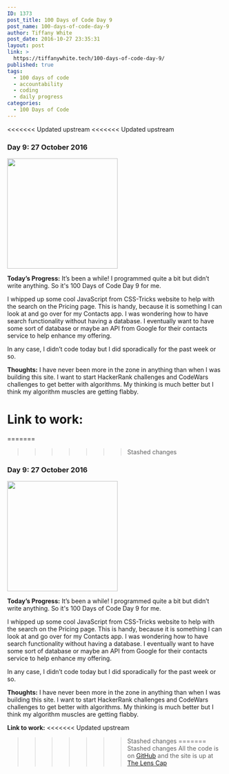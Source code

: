 ```yaml
---
ID: 1373
post_title: 100 Days of Code Day 9
post_name: 100-days-of-code-day-9
author: Tiffany White
post_date: 2016-10-27 23:35:31
layout: post
link: >
  https://tiffanywhite.tech/100-days-of-code-day-9/
published: true
tags:
  - 100 days of code
  - accountability
  - coding
  - daily progress
categories:
  - 100 Days of Code
---
```

<<<<<<< Updated upstream
<<<<<<< Updated upstream
### Day 9: 27 October 2016

<img class="size-full wp-image-1372 aligncenter" src="https://helloburgh.me/wp-content/uploads/2016/10/code-optimization-xxl-3.png" width="256" height="256" />

**Today’s Progress:**
It’s been a while! I programmed quite a bit but didn’t write anything. So it's 100 Days of Code Day 9 for me.

I whipped up some cool JavaScript from CSS-Tricks website to help with the search on the Pricing page. This is handy, because it is something I can look at and go over for my Contacts app. I was wondering how to have search functionality without having a database. I eventually want to have some sort of database or maybe an API from Google for their contacts service to help enhance my offering.

In any case, I didn’t code today but I did sporadically for the past week or so.

**Thoughts:**
I have never been more in the zone in anything than when I was building this site. I want to start HackerRank challenges and CodeWars challenges to get better with algorithms. My thinking is much better but I think my algorithm muscles are getting flabby.

**Link to work:**
=======
=======
>>>>>>> Stashed changes
### Day 9: 27 October 2016

<img class="size-full wp-image-1372 aligncenter" src="https://helloburgh.me/wp-content/uploads/2016/10/code-optimization-xxl-3.png" width="256" height="256" />

**Today’s Progress:**
It’s been a while! I programmed quite a bit but didn’t write anything. So it's 100 Days of Code Day 9 for me.

I whipped up some cool JavaScript from CSS-Tricks website to help with the search on the Pricing page. This is handy, because it is something I can look at and go over for my Contacts app. I was wondering how to have search functionality without having a database. I eventually want to have some sort of database or maybe an API from Google for their contacts service to help enhance my offering.

In any case, I didn’t code today but I did sporadically for the past week or so.

**Thoughts:**
I have never been more in the zone in anything than when I was building this site. I want to start HackerRank challenges and CodeWars challenges to get better with algorithms. My thinking is much better but I think my algorithm muscles are getting flabby.

**Link to work:**
<<<<<<< Updated upstream
>>>>>>> Stashed changes
=======
>>>>>>> Stashed changes
All the code is on [GitHub](https://github.com/twhite96/The-Lens-Cap) and the site is up at [The Lens Cap](https://twhite96.github.io/The-Lens-Cap/)